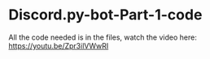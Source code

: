 # Discord.py-bot-Part-1-code


All the code needed is in the files, watch the video here: https://youtu.be/Zpr3ilVWwRI

